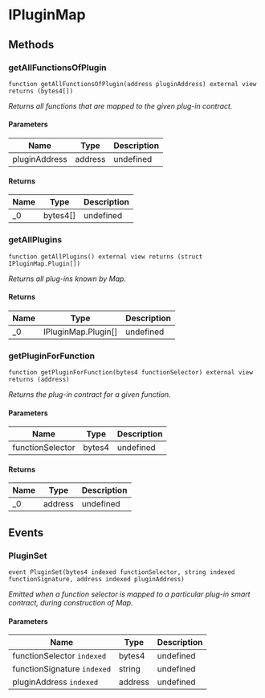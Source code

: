 # IPluginMap









## Methods

### getAllFunctionsOfPlugin

```solidity
function getAllFunctionsOfPlugin(address pluginAddress) external view returns (bytes4[])
```



*Returns all functions that are mapped to the given plug-in contract.*

#### Parameters

| Name | Type | Description |
|---|---|---|
| pluginAddress | address | undefined |

#### Returns

| Name | Type | Description |
|---|---|---|
| _0 | bytes4[] | undefined |

### getAllPlugins

```solidity
function getAllPlugins() external view returns (struct IPluginMap.Plugin[])
```



*Returns all plug-ins known by Map.*


#### Returns

| Name | Type | Description |
|---|---|---|
| _0 | IPluginMap.Plugin[] | undefined |

### getPluginForFunction

```solidity
function getPluginForFunction(bytes4 functionSelector) external view returns (address)
```



*Returns the plug-in contract for a given function.*

#### Parameters

| Name | Type | Description |
|---|---|---|
| functionSelector | bytes4 | undefined |

#### Returns

| Name | Type | Description |
|---|---|---|
| _0 | address | undefined |



## Events

### PluginSet

```solidity
event PluginSet(bytes4 indexed functionSelector, string indexed functionSignature, address indexed pluginAddress)
```



*Emitted when a function selector is mapped to a particular plug-in smart contract, during construction of Map.*

#### Parameters

| Name | Type | Description |
|---|---|---|
| functionSelector `indexed` | bytes4 | undefined |
| functionSignature `indexed` | string | undefined |
| pluginAddress `indexed` | address | undefined |



